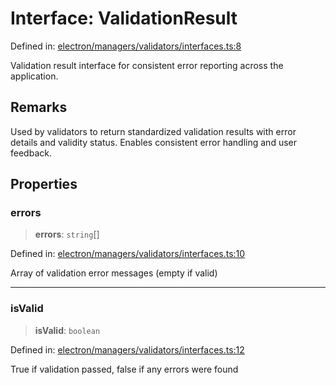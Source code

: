 # Interface: ValidationResult

Defined in: [electron/managers/validators/interfaces.ts:8](https://github.com/Nick2bad4u/Uptime-Watcher/blob/dca5483e793478722cd3e6e125cafcec5fc771f0/electron/managers/validators/interfaces.ts#L8)

Validation result interface for consistent error reporting across the application.

## Remarks

Used by validators to return standardized validation results with error details
and validity status. Enables consistent error handling and user feedback.

## Properties

### errors

> **errors**: `string`[]

Defined in: [electron/managers/validators/interfaces.ts:10](https://github.com/Nick2bad4u/Uptime-Watcher/blob/dca5483e793478722cd3e6e125cafcec5fc771f0/electron/managers/validators/interfaces.ts#L10)

Array of validation error messages (empty if valid)

***

### isValid

> **isValid**: `boolean`

Defined in: [electron/managers/validators/interfaces.ts:12](https://github.com/Nick2bad4u/Uptime-Watcher/blob/dca5483e793478722cd3e6e125cafcec5fc771f0/electron/managers/validators/interfaces.ts#L12)

True if validation passed, false if any errors were found
